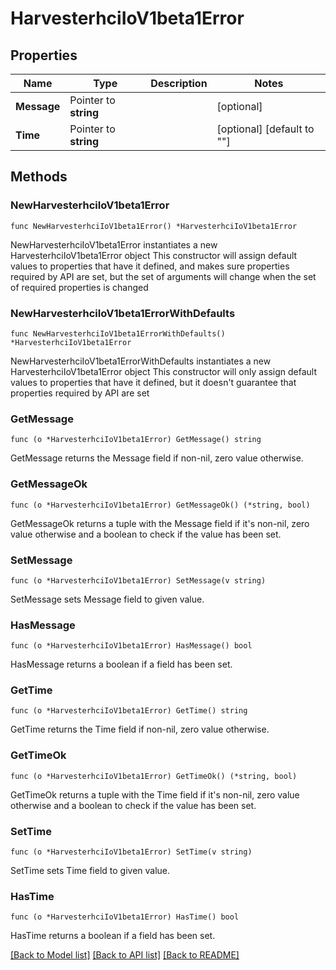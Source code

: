 # HarvesterhciIoV1beta1Error

## Properties

Name | Type | Description | Notes
------------ | ------------- | ------------- | -------------
**Message** | Pointer to **string** |  | [optional] 
**Time** | Pointer to **string** |  | [optional] [default to ""]

## Methods

### NewHarvesterhciIoV1beta1Error

`func NewHarvesterhciIoV1beta1Error() *HarvesterhciIoV1beta1Error`

NewHarvesterhciIoV1beta1Error instantiates a new HarvesterhciIoV1beta1Error object
This constructor will assign default values to properties that have it defined,
and makes sure properties required by API are set, but the set of arguments
will change when the set of required properties is changed

### NewHarvesterhciIoV1beta1ErrorWithDefaults

`func NewHarvesterhciIoV1beta1ErrorWithDefaults() *HarvesterhciIoV1beta1Error`

NewHarvesterhciIoV1beta1ErrorWithDefaults instantiates a new HarvesterhciIoV1beta1Error object
This constructor will only assign default values to properties that have it defined,
but it doesn't guarantee that properties required by API are set

### GetMessage

`func (o *HarvesterhciIoV1beta1Error) GetMessage() string`

GetMessage returns the Message field if non-nil, zero value otherwise.

### GetMessageOk

`func (o *HarvesterhciIoV1beta1Error) GetMessageOk() (*string, bool)`

GetMessageOk returns a tuple with the Message field if it's non-nil, zero value otherwise
and a boolean to check if the value has been set.

### SetMessage

`func (o *HarvesterhciIoV1beta1Error) SetMessage(v string)`

SetMessage sets Message field to given value.

### HasMessage

`func (o *HarvesterhciIoV1beta1Error) HasMessage() bool`

HasMessage returns a boolean if a field has been set.

### GetTime

`func (o *HarvesterhciIoV1beta1Error) GetTime() string`

GetTime returns the Time field if non-nil, zero value otherwise.

### GetTimeOk

`func (o *HarvesterhciIoV1beta1Error) GetTimeOk() (*string, bool)`

GetTimeOk returns a tuple with the Time field if it's non-nil, zero value otherwise
and a boolean to check if the value has been set.

### SetTime

`func (o *HarvesterhciIoV1beta1Error) SetTime(v string)`

SetTime sets Time field to given value.

### HasTime

`func (o *HarvesterhciIoV1beta1Error) HasTime() bool`

HasTime returns a boolean if a field has been set.


[[Back to Model list]](../README.md#documentation-for-models) [[Back to API list]](../README.md#documentation-for-api-endpoints) [[Back to README]](../README.md)


